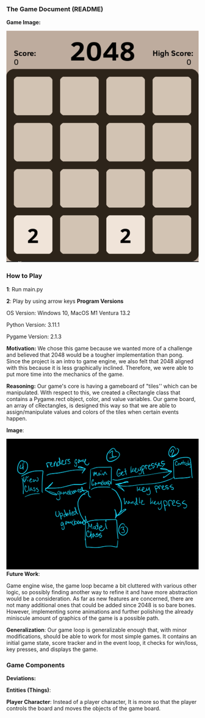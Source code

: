 ﻿### The Game Document (README)
**Game Image:**

![](./2048.png)


















### How to Play
**1**: Run main.py

**2**: Play by using arrow keys
**Program Versions**

OS Version: Windows 10, MacOS M1 Ventura 13.2

Python Version: 3.11.1

Pygame Version: 2.1.3

**Motivation:** We chose this game because we wanted more of a challenge and believed that 2048 would be a tougher implementation than pong. Since the project is an intro to game engine, we also felt that 2048 aligned with this because it is less graphically inclined. Therefore, we were able to put more time into the mechanics of the game. 

**Reasoning:** Our game's core is having a gameboard of "tiles'' which can be manipulated. With respect to this, we created a cRectangle class that contains a Pygame.rect object, color, and value variables. Our game board, an array of cRectangles, is designed this way so that we are able to assign/manipulate values and colors of the tiles when certain events happen.



**Image**:

![](./relationships.png)
**Future Work**:

Game engine wise, the game loop became a bit cluttered with various other logic, so possibly finding another way to refine it and have more abstraction would be a consideration. As far as new features are concerned, there are not many additional ones that could be added since 2048 is so bare bones. However, implementing some animations and further polishing the already miniscule amount of graphics of the game is a possible path. 

**Generalization**: Our game loop is generalizable enough that, with minor modifications, should be able to work for most simple games. It contains an initial game state, score tracker and in the event loop, it checks for win/loss, key presses, and displays the game. 
### Game Components
**Deviations:**

**Entities (Things)**: 

**Player Character**: Instead of a player character, It is more so that the player controls the board and moves the objects of the game board.
